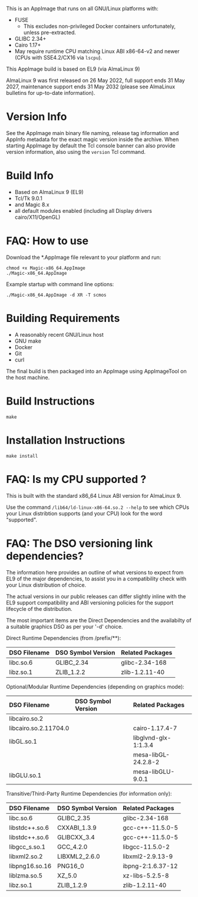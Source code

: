 This is an AppImage that runs on all GNU/Linux platforms with:

* FUSE
    * This excludes non-privileged Docker containers unfortunately, unless pre-extracted.
* GLIBC 2.34+
* Cairo 1.17+
* May require runtime CPU matching Linux ABI x86-64-v2 and newer (CPUs with SSE4.2/CX16 via `lscpu`).

This AppImage build is based on EL9 (via AlmaLinux 9)

AlmaLinux 9 was first released on 26 May 2022, full support ends 31 May 2027,
maintenance support ends 31 May 2032 (please see AlmaLinux bulletins for
up-to-date information).

# Version Info

See the AppImage main binary file naming, release tag information and AppInfo metadata
for the exact magic version inside the archive.  When starting AppImage by default the
Tcl console banner can also provide version information, also using the `version` Tcl
command.

# Build Info

* Based on AlmaLinux 9 (EL9)
* Tcl/Tk 9.0.1
* and Magic 8.x
* all default modules enabled (including all Display drivers cairo/X11/OpenGL)

# FAQ: How to use

Download the *.AppImage file relevant to your platform and run:

```
chmod +x Magic-x86_64.AppImage
./Magic-x86_64.AppImage
```

Example startup with command line options:

```
./Magic-x86_64.AppImage -d XR -T scmos
```


# Building Requirements

* A reasonably recent GNU/Linux host
* GNU make
* Docker
* Git
* curl

The final build is then packaged into an AppImage using AppImageTool on the host machine.

# Build Instructions
`make`

# Installation Instructions
`make install`

# FAQ: Is my CPU supported ?

This is built with the standard x86_64 Linux ABI version for AlmaLinux 9.

Use the command `/lib64/ld-linux-x86-64.so.2 --help` to see which CPUs your
Linux distribtion supports (and your CPU) look for the word "supported".

# FAQ: The DSO versioning link dependencies?

The information here provides an outline of what versions to expect from EL9
of the major dependencies, to assist you in a compatibility check with your
Linux distribution of choice.

The actual versions in our public releases can differ slightly inline with
the EL9 support compatibility and ABI versioning policies for the support
lifecycle of the distribution.

The most important items are the Direct Dependencies and the availabilty
of a suitable graphics DSO as per your '-d' choice.

Direct Runtime Dependencies (from /prefix/**):

| DSO Filename           | DSO Symbol Version  | Related Packages     |
| :--------------------- | :------------------ | :------------------- |
| libc.so.6              | GLIBC_2.34          | glibc-2.34-168       |
| libz.so.1              | ZLIB_1.2.2          | zlib-1.2.11-40       |

Optional/Modular Runtime Dependencies (depending on graphics mode):

| DSO Filename           | DSO Symbol Version  | Related Packages     |
| :--------------------- | :------------------ | :------------------- |
| libcairo.so.2          |                     |                      |
| libcairo.so.2.11704.0  |                     | cairo-1.17.4-7       |
| libGL.so.1             |                     | libglvnd-glx-1:1.3.4 |
|                        |                     | mesa-libGL-24.2.8-2  |
| libGLU.so.1            |                     | mesa-libGLU-9.0.1    |

Transitive/Third-Party Runtime Dependencies (for information only):

| DSO Filename           | DSO Symbol Version  | Related Packages     |
| :--------------------- | :------------------ | :------------------- |
| libc.so.6              | GLIBC_2.35          | glibc-2.34-168       |
| libstdc++.so.6         | CXXABI_1.3.9        | gcc-c++-11.5.0-5     |
| libstdc++.so.6         | GLIBCXX_3.4         | gcc-c++-11.5.0-5     |
| libgcc_s.so.1          | GCC_4.2.0           | libgcc-11.5.0-2      |
| libxml2.so.2           | LIBXML2_2.6.0       | libxml2-2.9.13-9     |
| libpng16.so.16         | PNG16_0             | ibpng-2:1.6.37-12    |
| liblzma.so.5           | XZ_5.0              | xz-libs-5.2.5-8      |
| libz.so.1              | ZLIB_1.2.9          | zlib-1.2.11-40       |
